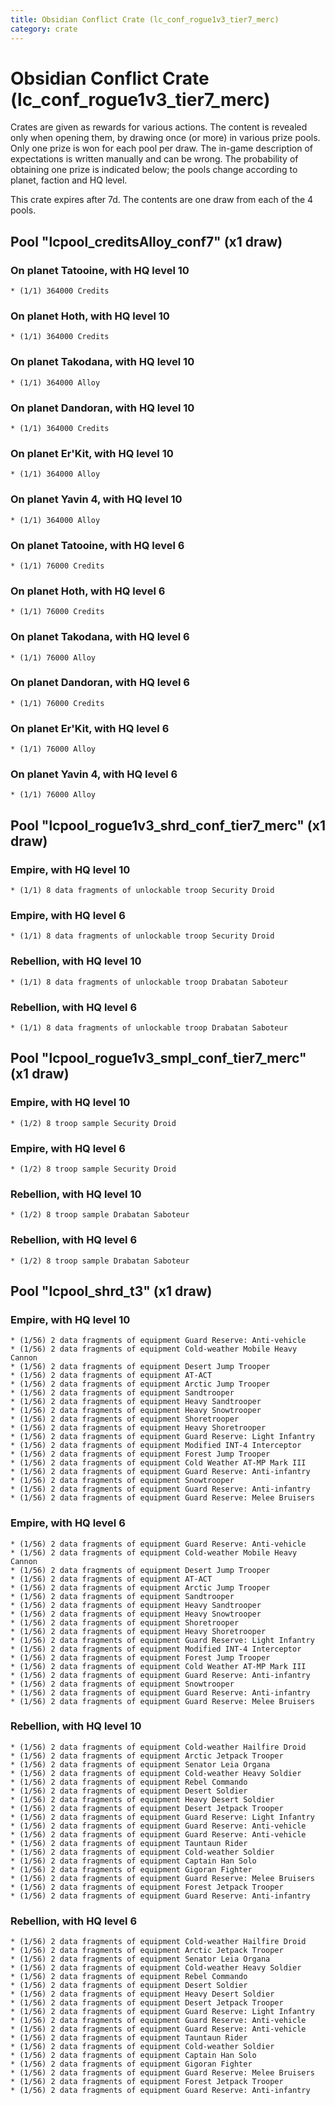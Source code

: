 ```yaml
---
title: Obsidian Conflict Crate (lc_conf_rogue1v3_tier7_merc)
category: crate
---
```


# Obsidian Conflict Crate (lc_conf_rogue1v3_tier7_merc)

Crates are given as rewards for various actions. The content is revealed only when opening them, by drawing once (or more) in various prize pools. Only one prize is won for each pool per draw. The in-game description of expectations is written manually and can be wrong. The probability of obtaining one prize is indicated below; the pools change according to planet, faction and HQ level.

This crate expires after 7d. The contents are one draw from each of the 4 pools.

## Pool "lcpool_creditsAlloy_conf7" (x1 draw)

### On planet Tatooine, with HQ level 10

    * (1/1) 364000 Credits

### On planet Hoth, with HQ level 10

    * (1/1) 364000 Credits

### On planet Takodana, with HQ level 10

    * (1/1) 364000 Alloy

### On planet Dandoran, with HQ level 10

    * (1/1) 364000 Credits

### On planet Er'Kit, with HQ level 10

    * (1/1) 364000 Alloy

### On planet Yavin 4, with HQ level 10

    * (1/1) 364000 Alloy

### On planet Tatooine, with HQ level 6

    * (1/1) 76000 Credits

### On planet Hoth, with HQ level 6

    * (1/1) 76000 Credits

### On planet Takodana, with HQ level 6

    * (1/1) 76000 Alloy

### On planet Dandoran, with HQ level 6

    * (1/1) 76000 Credits

### On planet Er'Kit, with HQ level 6

    * (1/1) 76000 Alloy

### On planet Yavin 4, with HQ level 6

    * (1/1) 76000 Alloy

## Pool "lcpool_rogue1v3_shrd_conf_tier7_merc" (x1 draw)

### Empire, with HQ level 10

    * (1/1) 8 data fragments of unlockable troop Security Droid

### Empire, with HQ level 6

    * (1/1) 8 data fragments of unlockable troop Security Droid

### Rebellion, with HQ level 10

    * (1/1) 8 data fragments of unlockable troop Drabatan Saboteur

### Rebellion, with HQ level 6

    * (1/1) 8 data fragments of unlockable troop Drabatan Saboteur

## Pool "lcpool_rogue1v3_smpl_conf_tier7_merc" (x1 draw)

### Empire, with HQ level 10

    * (1/2) 8 troop sample Security Droid

### Empire, with HQ level 6

    * (1/2) 8 troop sample Security Droid

### Rebellion, with HQ level 10

    * (1/2) 8 troop sample Drabatan Saboteur

### Rebellion, with HQ level 6

    * (1/2) 8 troop sample Drabatan Saboteur

## Pool "lcpool_shrd_t3" (x1 draw)

### Empire, with HQ level 10

    * (1/56) 2 data fragments of equipment Guard Reserve: Anti-vehicle
    * (1/56) 2 data fragments of equipment Cold-weather Mobile Heavy Cannon
    * (1/56) 2 data fragments of equipment Desert Jump Trooper
    * (1/56) 2 data fragments of equipment AT-ACT
    * (1/56) 2 data fragments of equipment Arctic Jump Trooper
    * (1/56) 2 data fragments of equipment Sandtrooper
    * (1/56) 2 data fragments of equipment Heavy Sandtrooper
    * (1/56) 2 data fragments of equipment Heavy Snowtrooper
    * (1/56) 2 data fragments of equipment Shoretrooper
    * (1/56) 2 data fragments of equipment Heavy Shoretrooper
    * (1/56) 2 data fragments of equipment Guard Reserve: Light Infantry
    * (1/56) 2 data fragments of equipment Modified INT-4 Interceptor
    * (1/56) 2 data fragments of equipment Forest Jump Trooper
    * (1/56) 2 data fragments of equipment Cold Weather AT-MP Mark III
    * (1/56) 2 data fragments of equipment Guard Reserve: Anti-infantry
    * (1/56) 2 data fragments of equipment Snowtrooper
    * (1/56) 2 data fragments of equipment Guard Reserve: Anti-infantry
    * (1/56) 2 data fragments of equipment Guard Reserve: Melee Bruisers

### Empire, with HQ level 6

    * (1/56) 2 data fragments of equipment Guard Reserve: Anti-vehicle
    * (1/56) 2 data fragments of equipment Cold-weather Mobile Heavy Cannon
    * (1/56) 2 data fragments of equipment Desert Jump Trooper
    * (1/56) 2 data fragments of equipment AT-ACT
    * (1/56) 2 data fragments of equipment Arctic Jump Trooper
    * (1/56) 2 data fragments of equipment Sandtrooper
    * (1/56) 2 data fragments of equipment Heavy Sandtrooper
    * (1/56) 2 data fragments of equipment Heavy Snowtrooper
    * (1/56) 2 data fragments of equipment Shoretrooper
    * (1/56) 2 data fragments of equipment Heavy Shoretrooper
    * (1/56) 2 data fragments of equipment Guard Reserve: Light Infantry
    * (1/56) 2 data fragments of equipment Modified INT-4 Interceptor
    * (1/56) 2 data fragments of equipment Forest Jump Trooper
    * (1/56) 2 data fragments of equipment Cold Weather AT-MP Mark III
    * (1/56) 2 data fragments of equipment Guard Reserve: Anti-infantry
    * (1/56) 2 data fragments of equipment Snowtrooper
    * (1/56) 2 data fragments of equipment Guard Reserve: Anti-infantry
    * (1/56) 2 data fragments of equipment Guard Reserve: Melee Bruisers

### Rebellion, with HQ level 10

    * (1/56) 2 data fragments of equipment Cold-weather Hailfire Droid
    * (1/56) 2 data fragments of equipment Arctic Jetpack Trooper
    * (1/56) 2 data fragments of equipment Senator Leia Organa
    * (1/56) 2 data fragments of equipment Cold-weather Heavy Soldier
    * (1/56) 2 data fragments of equipment Rebel Commando
    * (1/56) 2 data fragments of equipment Desert Soldier
    * (1/56) 2 data fragments of equipment Heavy Desert Soldier
    * (1/56) 2 data fragments of equipment Desert Jetpack Trooper
    * (1/56) 2 data fragments of equipment Guard Reserve: Light Infantry
    * (1/56) 2 data fragments of equipment Guard Reserve: Anti-vehicle
    * (1/56) 2 data fragments of equipment Guard Reserve: Anti-vehicle
    * (1/56) 2 data fragments of equipment Tauntaun Rider
    * (1/56) 2 data fragments of equipment Cold-weather Soldier
    * (1/56) 2 data fragments of equipment Captain Han Solo
    * (1/56) 2 data fragments of equipment Gigoran Fighter
    * (1/56) 2 data fragments of equipment Guard Reserve: Melee Bruisers
    * (1/56) 2 data fragments of equipment Forest Jetpack Trooper
    * (1/56) 2 data fragments of equipment Guard Reserve: Anti-infantry

### Rebellion, with HQ level 6

    * (1/56) 2 data fragments of equipment Cold-weather Hailfire Droid
    * (1/56) 2 data fragments of equipment Arctic Jetpack Trooper
    * (1/56) 2 data fragments of equipment Senator Leia Organa
    * (1/56) 2 data fragments of equipment Cold-weather Heavy Soldier
    * (1/56) 2 data fragments of equipment Rebel Commando
    * (1/56) 2 data fragments of equipment Desert Soldier
    * (1/56) 2 data fragments of equipment Heavy Desert Soldier
    * (1/56) 2 data fragments of equipment Desert Jetpack Trooper
    * (1/56) 2 data fragments of equipment Guard Reserve: Light Infantry
    * (1/56) 2 data fragments of equipment Guard Reserve: Anti-vehicle
    * (1/56) 2 data fragments of equipment Guard Reserve: Anti-vehicle
    * (1/56) 2 data fragments of equipment Tauntaun Rider
    * (1/56) 2 data fragments of equipment Cold-weather Soldier
    * (1/56) 2 data fragments of equipment Captain Han Solo
    * (1/56) 2 data fragments of equipment Gigoran Fighter
    * (1/56) 2 data fragments of equipment Guard Reserve: Melee Bruisers
    * (1/56) 2 data fragments of equipment Forest Jetpack Trooper
    * (1/56) 2 data fragments of equipment Guard Reserve: Anti-infantry